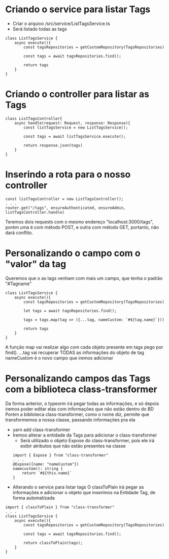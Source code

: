 # Criando o service para listar Tags
-   Criar o arquivo /src/service/ListTagsService.ts
-   Será listado todas as tags
```
class ListTagsService {
    async execute(){
        const tagsRepositories = getCustomRepository(TagsRepositories)

        const tags = await tagsRepositories.find();

        return tags
    }
}
```

# Criando o controller para listar as Tags
```
class ListTagsController{
    async handle(request: Request, response: Response){
        const listTagsService = new ListTagsService();

        const tags = await listTagsService.execute();

        return response.json(tags)
    }
}
```

# Inserindo a rota para o nosso controller
```
const listTagsController = new ListTagsController();
. . . 
router.get("/tags", ensureAuthenticated, ensureAdmin, listTagsController.handle)
```

Teremos dois requests com o mesmo endereço "localhost:3000/tags", porém uma é com método POST, e outra com método GET, portanto, não dará conflito.

# Personalizando o campo com o "valor" da tag
Queremos que o as tags venham com mais um campo, que tenha o padrão "#Tagname"

```
class ListTagsService {
    async execute(){
        const tagsRepositories = getCustomRepository(TagsRepositories)

        let tags = await tagsRepositories.find();

        tags = tags.map(tag => ({...tag, nameCustom: `#${tag.name}`}))

        return tags
    }
}
```
A função map vai realizar algo com cada objeto presente em tags pego por find().
...tag vai recuperar TODAS as informações do objeto de tag
nameCustom é o novo campo que iremos adicionar

# Personalizando campos das Tags com a biblioteca class-transformer
Da forma anterior, o typeorm irá pegar todas as informações, e só depois iremos poder editar elas com informações que não estão dentro do BD
Porém a biblioteca class-transformer, como o nome diz, permite que transformemos a nossa classe, passando informações pra ela
-   yarn add class-transformer
-   Iremos alterar a entidade da Tags para adicionar o class-transformer
    -   Será utilizado o objeto Expose do class-transformer, pois ele irá exibir atributos que não estão presentes na classe
    ```
    import { Expose } from "class-transformer"
    . . . 
    @Expose({name: "nameCustom"})
    namecustom(): string {
        return `#${this.name}`
    }
    ```
-   Alterando o service para listar tags
O classToPlain irá pegar as informações e adicionar o objeto que inserimos na Entidade Tag, de forma automatizada
```
import { classToPlain } from "class-transformer"
. . . 
class ListTagsService {
    async execute(){
        const tagsRepositories = getCustomRepository(TagsRepositories)

        const tags = await tagsRepositories.find();

        return classToPlain(tags);
    }
}
```
